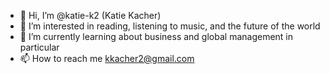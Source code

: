 - 👋 Hi, I’m @katie-k2 (Katie Kacher)
- 👀 I’m interested in reading, listening to music, and the future of the world
- 🌱 I’m currently learning about business and global management in particular
- 📫 How to reach me kkacher2@gmail.com

<!---
katie-k2/katie-k2 is a ✨ special ✨ repository because its `README.md` (this file) appears on your GitHub profile.
You can click the Preview link to take a look at your changes.
--->
